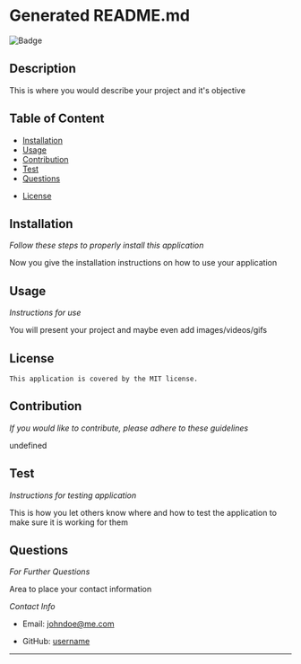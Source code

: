 
  #  Generated README.md
  ![Badge](https://img.shields.io/badge/License-MIT-blue.svg)
  ## Description

  This is where you would describe your project and it's objective

## Table of Content
* [Installation](#installation)
* [Usage](#usage)
* [Contribution](#contribution)
* [Test](#Test)
* [Questions](#questions)
- [License](#license)

## Installation

_Follow these steps to properly install this application_

  Now you give the installation instructions on how to use your application

## Usage

_Instructions for use_

  You will present your project and maybe even add images/videos/gifs
## License
    This application is covered by the MIT license.

## Contribution

_If you would like to contribute, please adhere to these guidelines_

  undefined

## Test
_Instructions for testing application_

  This is how you let others know where and how to test the application to make sure it is working for them

## Questions
  _For Further Questions_
  
  Area to place your contact information

  _Contact Info_

  -  Email: johndoe@me.com 
  
  - GitHub: [username](https://github.com/username)   
  
  ---
